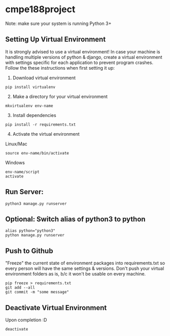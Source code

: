 # cmpe188project
Note: make sure your system is running Python 3+ 

## Setting Up Virtual Environment 
It is strongly advised to use a virtual environment! In case your machine is handling multiple versions of python & django, create a virtual environment with settings specific for each application to prevent program crashes. Follow the these instructions when first setting it up: 

 1. Download virtual environment
 ```
pip install virtualenv
```
2.  Make a directory for your virtual environment 
```
mkvirtualenv env-name
```
3.  Install dependencies 
```
pip install -r requirements.txt 
```
4. Activate the virtual environment

Linux/Mac
```
source env-name/bin/activate
```
Windows
```
env-name/script
activate
```

## Run Server: 
```
python3 manage.py runserver  
```

## Optional: Switch alias of python3 to python 
```
alias python="python3"
python manage.py runserver
```

## Push to Github
"Freeze" the current state of environment packages into requirements.txt so every person will have the same settings & versions. Don't push your virtual environment folders as is, b/c it won't be usable on every machine. 
```
pip freeze > requirements.txt
git add --all
git commit -m "some message"
```

## Deactivate Virtual Environment 
Upon completion :D 
```
deactivate 
```

